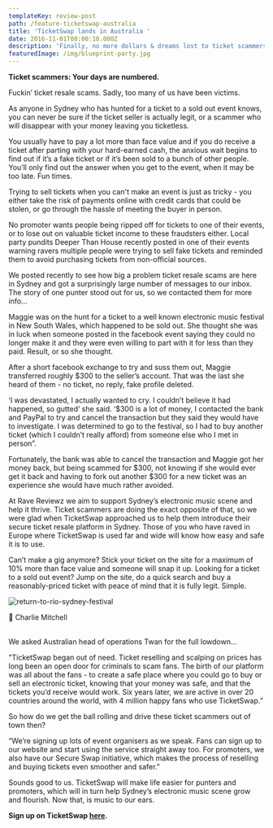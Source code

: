 ```yaml
---
templateKey: review-post
path: /feature-ticketswap-australia
title: 'TicketSwap lands in Australia '
date: 2016-11-01T08:00:10.000Z
description: 'Finally, no more dollars & dreams lost to ticket scammers.'
featuredImage: /img/blueprint-party.jpg
---
```

**Ticket scammers: Your days are numbered.**

Fuckin’ ticket resale scams. Sadly, too many of us have been victims.

As anyone in Sydney who has hunted for a ticket to a sold out event knows, you can never be sure if the ticket seller is actually legit, or a scammer who will disappear with your money leaving you ticketless. 

You usually have to pay a lot more than face value and if you do receive a ticket after parting with your hard-earned cash, the anxious wait begins to find out if it’s a fake ticket or if it’s been sold to a bunch of other people. You’ll only find out the answer when you get to the event, when it may be too late. Fun times.

Trying to sell tickets when you can't make an event is just as tricky - you either take the risk of payments online with credit cards that could be stolen, or go through the hassle of meeting the buyer in person. 

No promoter wants people being ripped off for tickets to one of their events, or to lose out on valuable ticket income to these fraudsters either. Local party pundits Deeper Than House recently posted in one of their events warning ravers multiple people were trying to sell fake tickets and reminded them to avoid purchasing tickets from non-official sources.

We posted recently to see how big a problem ticket resale scams are here in Sydney and got a surprisingly large number of messages to our inbox. The story of one punter stood out for us, so we contacted them for more info...

Maggie was on the hunt for a ticket to a well known electronic music festival in New South Wales, which happened to be sold out. She thought she was in luck when someone posted in the facebook event saying they could no longer make it and they were even willing to part with it for less than they paid. Result, or so she thought.

After a short facebook exchange to try and suss them out, Maggie transferred roughly $300 to the seller’s account. That was the last she heard of them - no ticket, no reply, fake profile deleted. 

‘I was devastated, I actually wanted to cry. I couldn’t believe it had happened, so gutted’ she said. ‘$300 is a lot of money, I contacted the bank and PayPal to try and cancel the transaction but they said they would have to investigate. I was determined to go to the festival, so I had to buy another ticket (which I couldn’t really afford) from someone else who I met in person”.

Fortunately, the bank was able to cancel the transaction and Maggie got her money back, but being scammed for $300, not knowing if she would ever get it back and having to fork out another $300 for a new ticket was an experience she would have much rather avoided. 

At Rave Reviewz we aim to support Sydney’s electronic music scene and help it thrive. Ticket scammers are doing the exact opposite of that, so we were glad when TicketSwap approached us to help them introduce their secure ticket resale platform in Sydney. Those of you who have raved in Europe where TicketSwap is used far and wide will know how easy and safe it is to use. 

Can’t make a gig anymore? Stick your ticket on the site for a maximum of 10% more than face value and someone will snap it up. Looking for a ticket to a sold out event? Jump on the site, do a quick search and buy a reasonably-priced ticket with peace of mind that it is fully legit. Simple.

![return-to-rio-sydney-festival](/img/return-to-rio-sydney.jpg)

📸 Charlie Mitchell 
<br><br>

We asked Australian head of operations Twan for the full lowdown...

"TicketSwap began out of need. Ticket reselling and scalping on prices has long been an open door for criminals to scam fans. The birth of our platform was all about the fans - to create a safe place where you could go to buy or sell an electronic ticket, knowing that your money was safe, and that the tickets you’d receive would work. Six years later, we are active in over 20 countries around the world, with 4 million happy fans who use TicketSwap.”

So how do we get the ball rolling and drive these ticket scammers out of town then?

“We’re signing up lots of event organisers as we speak. Fans can sign up to our website and start using the service straight away too. For promoters, we also have our Secure Swap initiative, which makes the process of reselling and buying tickets even smoother and safer.”

Sounds good to us. TicketSwap will make life easier for punters and promoters, which will in turn help Sydney’s electronic music scene grow and flourish. Now that, is music to our ears.

**Sign up on TicketSwap **[**here**](https://www.ticketswap.com/)**.**
